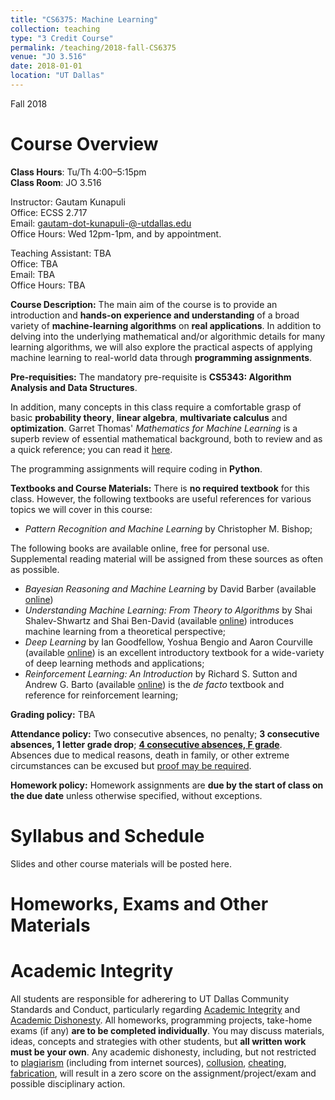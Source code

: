 ```yaml
---
title: "CS6375: Machine Learning"
collection: teaching
type: "3 Credit Course"
permalink: /teaching/2018-fall-CS6375
venue: "JO 3.516"
date: 2018-01-01
location: "UT Dallas"
---
```

Fall 2018


Course Overview
======
**Class Hours**: Tu/Th 4:00–5:15pm <br> **Class Room**: JO 3.516 <br>

Instructor: Gautam Kunapuli <br>
Office: ECSS 2.717 <br>
Email:  gautam-dot-kunapuli-@-utdallas.edu <br>
Office Hours: Wed 12pm-1pm, and by appointment. <br>

Teaching Assistant: TBA <br>
Office: TBA <br> 
Email: TBA <br>
Office Hours:  TBA <br>

**Course Description:** The main aim of the course is to provide an introduction and **hands-on experience and understanding**
of a broad variety of **machine-learning algorithms** on **real applications**. In addition to delving into the underlying mathematical and/or algorithmic details for many learning algorithms, we will also explore the practical aspects of applying machine learning to real-world data through **programming assignments**.

**Pre-requisities:** The mandatory pre-requisite is **CS5343: Algorithm Analysis and Data Structures**. 

In addition, many concepts in this class require a comfortable grasp of basic **probability theory**, **linear algebra**, **multivariate calculus** and **optimization**. Garret Thomas' _Mathematics for Machine Learning_ is a superb review of essential mathematical background, both to review and as a quick reference; you can read it [here](https://gwthomas.github.io/docs/math4ml.pdf).

The programming assignments will require coding in **Python**.

**Textbooks and Course Materials:**
There is **no required textbook** for this class. However, the following textbooks are useful references for various topics we will cover in this course:
* _Pattern Recognition and Machine Learning_ by Christopher M. Bishop;

The following books are available online, free for personal use. Supplemental reading material will be assigned from these sources
as often as possible.
* _Bayesian Reasoning and Machine Learning_ by David Barber (available [online](http://web4.cs.ucl.ac.uk/staff/D.Barber/pmwiki/pmwiki.php?n=Brml.Online))
* _Understanding Machine Learning: From Theory to Algorithms_ by Shai Shalev-Shwartz and Shai Ben-David (available [online](http://www.cs.huji.ac.il/~shais/UnderstandingMachineLearning)) introduces machine learning from a theoretical perspective;
* _Deep Learning_ by Ian Goodfellow, Yoshua Bengio and Aaron Courville (available [online](https://www.deeplearningbook.org/)) is an excellent introductory textbook for a wide-variety of deep learning methods and applications;
* _Reinforcement Learning: An Introduction_ by Richard S. Sutton and Andrew G. Barto (available [online](http://incompleteideas.net/book/the-book-2nd.html)) is the _de facto_ textbook and reference for reinforcement learning;


**Grading policy:** TBA

**Attendance policy:**
Two consecutive absences, no penalty; <b> 3 consecutive absences, 1 letter grade drop</b>; <b> <u> 4 consecutive absences, F grade</u></b>. Absences due to medical reasons, death in family, or other extreme circumstances can be excused but [proof may be required](http://cs.utdallas.edu/education/undergraduate/attendance-policy/).

**Homework policy:** Homework assignments are **due by the start of class on the due date** unless otherwise specified, without exceptions.

Syllabus and Schedule
======
Slides and other course materials will be posted here.

<!--table border="1" cellspacing="0" cellpadding="0">
  <tbody><tr>
    <td width="117" valign="top"><p align="center"><em><strong>Week</strong></em></p></td>
    <td width="321" valign="top"><p align="center"><strong><em>Topic </em></strong></p></td>
    <td width="321" valign="top"><div align="center"><em><strong>Reading</strong></em></div></td>
  </tr>
  <tr>
    <td width="117" valign="top"><p>&nbsp; 1</p></td>
    <td width="321" valign="top">Introduction &amp; Features</td>
    <td width="321" valign="top"><a href="/natarasr/Courses/AML/Readings/FeatureSelection.pdf">Feature Selection</a></td>
  </tr>
  <tr>
    <td width="117" valign="top"><p>&nbsp; 2</p></td>
    <td width="321" valign="top"><p>Evaluation Methodology &amp; Decision Trees (HW1 Out)</p></td>
    <td width="321" valign="top">Chapter 3 of Mitchell Book </td>
  </tr>
  <tr>
    <td width="117" valign="top"><p>&nbsp; 3</p></td>
    <td width="321" valign="top"><p>Support Vector Machines(HW1 due &amp; PA1 Out)</p></td>
    <td width="321" valign="top"><a href="http://cs229.stanford.edu/notes/cs229-notes3.pdf">Andrew Ng's class notes</a></td>
  </tr>
  <tr>
    <td width="117" valign="top"><p>&nbsp; 4</p></td>
    <td width="321" valign="top"><p>Decision Trees and SVM wrap up</p></td>
    <td width="321" valign="top">&nbsp;</td>
  </tr>
  <tr>
    <td width="117" valign="top"><p>&nbsp; 5</p></td>
    <td width="321" valign="top"><p>Logistic Regression (PA1 due &amp; HW2 Out) &amp; Naive Bayes</p></td>
    <td width="321" valign="top"><a href="http://www.cs.cmu.edu/~tom/mlbook/NBayesLogReg.pdf">Chapter 3 of Mitchell Book </a></td>
  </tr>
  <tr>
    <td width="117" valign="top"><p>&nbsp; 6</p></td>
    <td width="321" valign="top"><p>Nearest Neighbors &amp; Bias variance Analysis (PA 2 out)</p></td>
    <td width="321" valign="top">See onestart for reading materials</td>
  </tr>
  <tr>
    <td width="117" valign="top"><p>&nbsp; 7</p></td>
    <td width="321" valign="top"><p>Ensemble Methods (HW3 due)</p></td>
    <td width="321" valign="top">&nbsp;</td>
  </tr>
  <tr>
    <td width="117" valign="top"><p>&nbsp; 8</p></td>
    <td width="321" valign="top"><p><strong>Mid-term 1 </strong></p></td>
    <td width="321" valign="top">&nbsp;</td>
  </tr>
  <tr>
    <td width="117" valign="top"><p>&nbsp; 9</p></td>
    <td width="321" valign="top"><p>Ensemble Methods  (PA2 Due)</p></td>
    <td width="321" valign="top">&nbsp;</td>
  </tr>
  <tr>
    <td width="117" valign="top"><p>10</p></td>
    <td width="321" valign="top"><p>Talk by Dev and Introduction to RL (HW4 due)</p></td>
    <td width="321" valign="top">&nbsp;</td>
  </tr>
  <tr>
    <td width="117" valign="top"><p>11</p></td>
    <td width="321" valign="top"><p>RL Continued</p></td>
    <td width="321" valign="top">&nbsp;</td>
  </tr>
  <tr>
    <td width="117" valign="top"><p>12</p></td>
    <td width="321" valign="top"><p>Unsupervised Learning </p></td>
    <td width="321" valign="top">&nbsp;</td>
  </tr>
  <tr>
    <td width="117" valign="top"><p>13</p></td>
    <td width="321" valign="top"><p>Unsupervised Learning WrapUp(PA 3 due)</p></td>
    <td width="321" valign="top">&nbsp;</td>
  </tr>
  <tr>
    <td width="117" valign="top"><p> 11/25</p></td>
    <td width="321" valign="top"><p>THANKSGIVING   BREAK </p></td>
    <td width="321" valign="top">&nbsp;</td>
  </tr>
  <tr>
    <td width="117" valign="top"><p>14</p></td>
    <td width="321" valign="top"><p>Project Presentations (HW5 due)</p></td>
    <td width="321" valign="top">&nbsp;</td>
  </tr>
  <tr>
    <td width="117" valign="top"><p>15</p></td>
    <td width="321" valign="top">Projects due, Final Exam and Wrap Up</td>
    <td width="321" valign="top"><p>&nbsp;</p></td>
  </tr>
</tbody></table-->



Homeworks, Exams and Other Materials
======


Academic Integrity
======
All students are responsible for adherering to UT Dallas Community Standards and Conduct, particularly regarding [Academic Integrity](https://www.utdallas.edu/conduct/integrity/) and [Academic Dishonesty](https://www.utdallas.edu/conduct/dishonesty/). All homeworks, programming projects, take-home exams (if any) <b> are to be completed individually</b>. You may discuss materials, ideas, concepts and strategies with other students, but <b>all written work must be your own</b>. Any academic dishonesty, including, but not restricted to [plagiarism](https://www.utdallas.edu/conduct/dishonesty/#plagiarism) (including from internet sources), [collusion](https://www.utdallas.edu/conduct/dishonesty/#collusion), [cheating](https://www.utdallas.edu/conduct/dishonesty/#cheating), [fabrication](https://www.utdallas.edu/conduct/dishonesty/#fabrication), will result in a zero score on the assignment/project/exam and possible disciplinary action.


